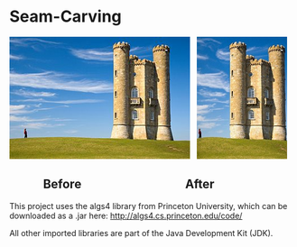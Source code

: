 # Seam-Carving

![Screenshot](docs/images/tower.jpg)   ![Screenshot](docs/images/small.jpg)
##             Before                                     After
  
  
  
This project uses the algs4 library from Princeton University, which can be downloaded as a .jar here:
http://algs4.cs.princeton.edu/code/

All other imported libraries are part of the Java Development Kit (JDK).
